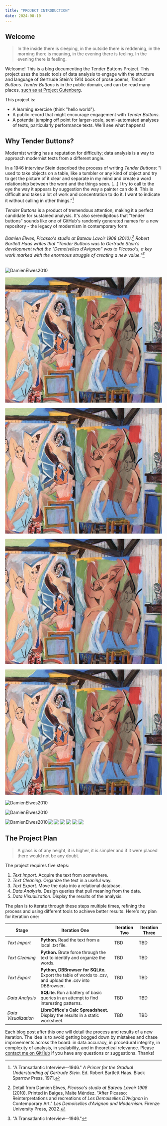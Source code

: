 ```yaml
---
title: "PROJECT INTRODUCTION"
date: 2024-08-10
---
```


## Welcome

> In the inside there is sleeping, in the outside there is reddening, in the morning there is meaning, in the evening there is feeling. In the evening there is feeling.

Welcome! This is a blog documenting the Tender Buttons Project. This project uses the basic tools of data analysis to engage with the structure and language of Gertrude Stein's 1914 book of prose poems, *Tender Buttons*. *Tender Buttons* is in the public domain, and can be read many places, [such as at Project Gutenberg](https://www.gutenberg.org/files/15396/15396-h/15396-h.htm).

This project is: 
 - A learning exercise (think "hello world").
 - A public record that might encourage engagement with *Tender Buttons*.
 - A potential jumping off point for larger-scale, semi-automated analyses of texts, particularly performance texts. We'll see what happens! 

## Why Tender Buttons?

Modernist writing has a reputation for difficulty; data analysis is a way to approach modernist texts from a different angle. 

In a 1946 interview Stein described the process of writing *Tender Buttons*: "I used to take objects on a table, like a tumbler or any kind of object and try to get the picture of it clear and separate in my mind and create a word relationship between the word and the things seen. [...] I try to call to the eye the way it appears by suggestion the way a painter can do it. This is difficult and takes a lot of work and concentration to do it. I want to indicate it without calling in other things."[^1] 

*Tender Buttons* is a product of tremendous attention, making it a perfect candidate for sustained analysis. It's also serendipitous that "tender buttons" sounds like one of GitHub's randomly generated names for a new repository - the legacy of modernism in contemporary form. 

###### Damien Elwes, *Picasso's studio at Bateau Lavoir 1908* (2010).[^2] Robert Bartlett Haas writes that "*Tender Buttons* was to Gertrude Stein's development what the "Demoiselles d'Avignon" was to Picasso's, a key work marked with the enormous struggle of creating a new value."[^3]

![DamienElwes2010]({{site.url}}/images/DamienElwes2010.png?raw=true)

![DamienElwes2010](images/DamienElwes2010.png?raw=true)

![DamienElwes2010](images/DamienElwes2010.png)

![DamienElwes2010](/images/DamienElwes2010.png)

![DamienElwes2010](DamienElwes2010.png)

![DamienElwes2010]({{site.url}}/images/DamienElwes2010.png)

![DamienElwes2010](https://github.com/a-location-1/tender-buttons/blob/main/images/DamienElwes.png)

<img src="https://github.com/a-location-1/tender-buttons/blob/main/images/DamienElwes.png" style="margin: auto;" />

<img src="{{site.url}}/images/DamienElwes2010.png" style="margin: auto;" />

<img src="{{site.url}}/images/DamienElwes2010.png" style="margin: auto;" />

<img src={{site.url}}/images/DamienElwes2010.png margin: auto />

<img src={{site.url}}/images/DamienElwes2010.png alt=DamienElwes2010 width=auto align=left />

<img src={{site.url}}/images/DamienElwes2010.png margin: auto >

<img src={{site.url}}/images/DamienElwes2010.png margin=auto >

## The Project Plan

> A glass is of any height, it is higher, it is simpler and if it were placed there would not be any doubt. 

The project requires five steps:
1. *Text Import.* Acquire the text from somewhere.
2. *Text Cleaning.* Organize the text in a useful way.
3. *Text Export.* Move the data into a relational database.
4. *Data Analysis.* Design queries that pull meaning from the data.
5. *Data Visualization.* Display the results of the analysis. 

The plan is to iterate through these steps multiple times, refining the process and using different tools to achieve better results. Here's my plan for iteration one: 

| Stage      | Iteration One | Iteration Two | Iteration Three |
| ----------- | ----------- | ----------- | ----------- | 
| *Text Import*      | **Python.** Read the text from a local .txt file.   | TBD | TBD |
| *Text Cleaning*   | **Python.** Brute force through the text to identify and organize the words.   | TBD | TBD |
| *Text Export*   | **Python, DBBrowser for SQLite.** Export the table of words to .csv, and upload the .csv into DBBrowser. | TBD | TBD |
| *Data Analysis*   | **SQLite.** Run a battery of basic queries in an attempt to find interesting patterns. | TBD | TBD |
| *Data Visualization*   | **LibreOffice's Calc Spreadsheet.** Display the results in a static worksheet.   | TBD | TBD |

Each blog post after this one will detail the process and results of a new iteration. The idea is to avoid getting bogged down by mistakes and chase improvements across the board: in data accuracy, in procedural integrity, in complexity of analysis, in scalability, and in theoretical relevance. Please [contact me on GitHub](https://github.com/a-location-1) if you have any questions or suggestions. Thanks! 

[^1]: "A Transatlantic Interview--1946." *A Primer for the Gradual Understanding of Gertrude Stein.* Ed. Robert Bartlett Haas. Black Sparrow Press, 1971. 

[^2]: Detail from Damien Elwes, *Picasso's studio at Bateau Lavoir 1908* (2010). Printed in Baiges, Maite Méndez. "After Picasso: Reinterpretations and recreations of *Les Demoiselles D'Avignon* in Contemporary Art." *Les Demoiselles d'Avignon and Modernism.* Firenze University Press, 2022.

[^3]: "A Transatlantic Interview--1946."  
